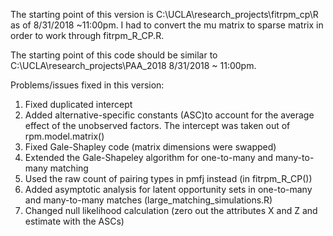The starting point of this version is C:\UCLA\research_projects\fitrpm_cp\R as of 8/31/2018 ~11:00pm. I had to convert the mu matrix to sparse matrix in order to work through fitrpm_R_CP.R.

The starting point of this code should be similar to C:\UCLA\research_projects\PAA_2018 8/31/2018 ~ 11:00pm.

Problems/issues fixed in this version:
1) Fixed duplicated intercept
2) Added alternative-specific constants (ASC)to account for the average effect of the unobserved factors. The intercept was taken out of rpm.model.matrix()
3) Fixed Gale-Shapley code (matrix dimensions were swapped)
4) Extended the Gale-Shapeley algorithm for one-to-many and many-to-many matching
5) Used the raw count of pairing types in pmfj instead (in fitrpm_R_CP())
6) Added asymptotic analysis for latent opportunity sets in one-to-many and many-to-many matches (large_matching_simulations.R)
7) Changed null likelihood calculation (zero out the attributes X and Z and estimate with the ASCs)

